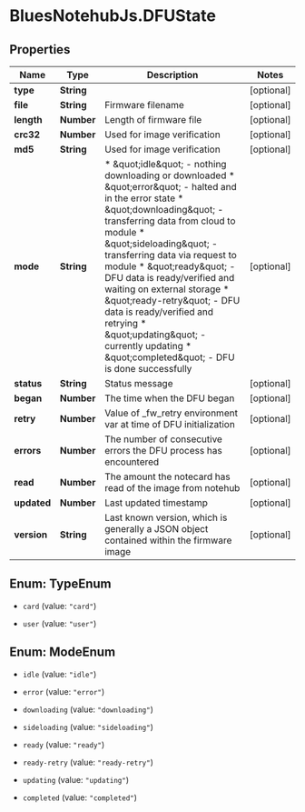 # BluesNotehubJs.DFUState

## Properties

Name | Type | Description | Notes
------------ | ------------- | ------------- | -------------
**type** | **String** |  | [optional] 
**file** | **String** | Firmware filename | [optional] 
**length** | **Number** | Length of firmware file | [optional] 
**crc32** | **Number** | Used for image verification | [optional] 
**md5** | **String** | Used for image verification | [optional] 
**mode** | **String** | * \&quot;idle\&quot;          - nothing downloading or downloaded * \&quot;error\&quot;         - halted and in the error state * \&quot;downloading\&quot;   - transferring data from cloud to module * \&quot;sideloading\&quot;   - transferring data via request to module * \&quot;ready\&quot;         - DFU data is ready/verified and waiting on external storage * \&quot;ready-retry\&quot;   - DFU data is ready/verified and retrying * \&quot;updating\&quot;      - currently updating * \&quot;completed\&quot;     - DFU is done successfully  | [optional] 
**status** | **String** | Status message | [optional] 
**began** | **Number** | The time when the DFU began | [optional] 
**retry** | **Number** | Value of _fw_retry environment var at time of DFU initialization | [optional] 
**errors** | **Number** | The number of consecutive errors the DFU process has encountered | [optional] 
**read** | **Number** | The amount the notecard has read of the image from notehub | [optional] 
**updated** | **Number** | Last updated timestamp | [optional] 
**version** | **String** | Last known version, which is generally a JSON object contained within the firmware image | [optional] 



## Enum: TypeEnum


* `card` (value: `"card"`)

* `user` (value: `"user"`)





## Enum: ModeEnum


* `idle` (value: `"idle"`)

* `error` (value: `"error"`)

* `downloading` (value: `"downloading"`)

* `sideloading` (value: `"sideloading"`)

* `ready` (value: `"ready"`)

* `ready-retry` (value: `"ready-retry"`)

* `updating` (value: `"updating"`)

* `completed` (value: `"completed"`)




